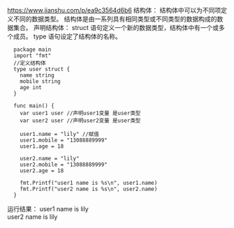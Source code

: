 https://www.jianshu.com/p/ea9c3564d6b6
结构体：
  结构体中可以为不同项定义不同的数据类型。
  结构体是由一系列具有相同类型或不同类型的数据构成的数据集合。
声明结构体：
  struct 语句定义一个新的数据类型，结构体中有一个或多个成员。
  type 语句设定了结构体的名称。
  ```
    package main
    import "fmt"
    //定义结构体
    type user struct {
      name string
      mobile string
      age int
    }

    func main() {
      var user1 user //声明user1变量 是user类型
      var user2 user //声明user2变量 是user类型

      user1.name = "lily" //赋值
      user1.mobile = "13088889999"
      user1.age = 18

      user2.name = "lily"
      user2.mobile = "13088889999"
      user2.age = 18

      fmt.Printf("user1 name is %s\n", user1.name)
      fmt.Printf("user2 name is %s\n", user2.name)
    }
  ```
  
  运行结果：
    user1 name is lily  
    user2 name is lily
